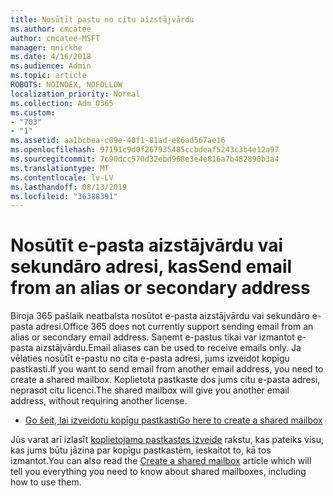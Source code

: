 ```yaml
---
title: Nosūtīt pastu no citu aizstājvārdu
ms.author: cmcatee
author: cmcatee-MSFT
manager: mnirkhe
ms.date: 4/16/2018
ms.audience: Admin
ms.topic: article
ROBOTS: NOINDEX, NOFOLLOW
localization_priority: Normal
ms.collection: Adm_O365
ms.custom:
- "703"
- "1"
ms.assetid: aa1bcbea-c09e-40f1-81ad-e86ad567ae16
ms.openlocfilehash: 97191c9d0f267935485ccbdeaf5243c3b4e12a97
ms.sourcegitcommit: 7c90dcc570d32ebd968e3e4e816a7b482890b3a4
ms.translationtype: MT
ms.contentlocale: lv-LV
ms.lasthandoff: 08/13/2019
ms.locfileid: "36388391"
---
```

# <a name="send-email-from-an-alias-or-secondary-address"></a><span data-ttu-id="5391d-102">Nosūtīt e-pasta aizstājvārdu vai sekundāro adresi, kas</span><span class="sxs-lookup"><span data-stu-id="5391d-102">Send email from an alias or secondary address</span></span>

<span data-ttu-id="5391d-103">Biroja 365 pašlaik neatbalsta nosūtot e-pasta aizstājvārdu vai sekundāro e-pasta adresi.</span><span class="sxs-lookup"><span data-stu-id="5391d-103">Office 365 does not currently support sending email from an alias or secondary email address.</span></span> <span data-ttu-id="5391d-104">Saņemt e-pastus tikai var izmantot e-pasta aizstājvārdu.</span><span class="sxs-lookup"><span data-stu-id="5391d-104">Email aliases can be used to receive emails only.</span></span> <span data-ttu-id="5391d-105">Ja vēlaties nosūtīt e-pastu no cita e-pasta adresi, jums izveidot kopīgu pastkasti.</span><span class="sxs-lookup"><span data-stu-id="5391d-105">If you want to send email from another email address, you need to create a shared mailbox.</span></span> <span data-ttu-id="5391d-106">Koplietota pastkaste dos jums citu e-pasta adresi, neprasot citu licenci.</span><span class="sxs-lookup"><span data-stu-id="5391d-106">The shared mailbox will give you another email address, without requiring another license.</span></span>
  
- [<span data-ttu-id="5391d-107">Go šeit, lai izveidotu kopīgu pastkasti</span><span class="sxs-lookup"><span data-stu-id="5391d-107">Go here to create a shared mailbox</span></span>](https://portal.office.com/AdminPortal/Home#/AssistedGuide/addemailoptions)

<span data-ttu-id="5391d-108">Jūs varat arī izlasīt [koplietojamo pastkastes izveide](https://docs.microsoft.com/en-us/office365/admin/email/create-a-shared-mailbox) rakstu, kas pateiks visu, kas jums būtu jāzina par kopīgu pastkastēm, ieskaitot to, kā tos izmantot.</span><span class="sxs-lookup"><span data-stu-id="5391d-108">You can also read the [Create a shared mailbox](https://docs.microsoft.com/en-us/office365/admin/email/create-a-shared-mailbox) article which will tell you everything you need to know about shared mailboxes, including how to use them.</span></span>